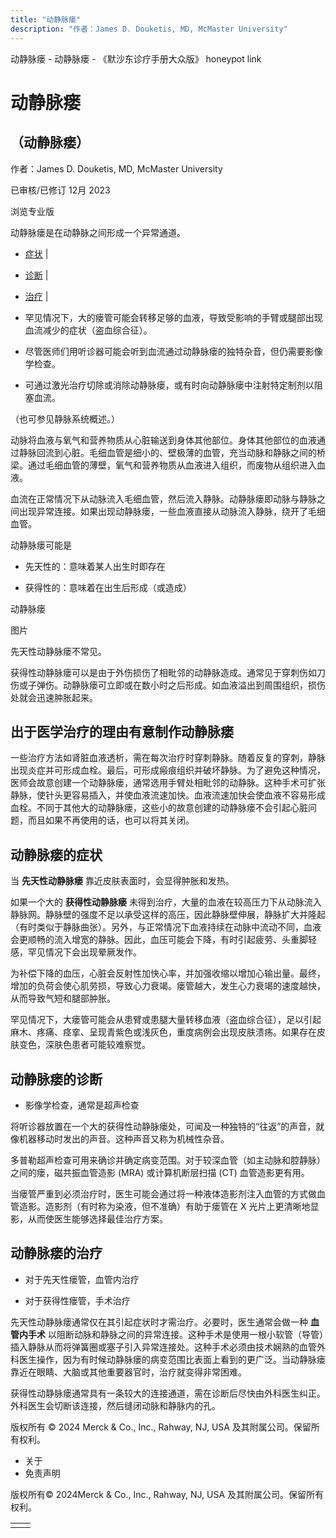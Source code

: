 ```yaml
---
title: "动静脉瘘"
description: "作者：James D. Douketis, MD, McMaster University"
---
```


﻿动静脉瘘 \- 动静脉瘘 \- 《默沙东诊疗手册大众版》 honeypot link

# 动静脉瘘

## （动静脉瘘）

作者：James D. Douketis, MD, McMaster University

已审核/已修订 12月 2023

浏览专业版

动静脉瘘是在动静脉之间形成一个异常通道。

- [症状](#症状_v723179_zh) \|
- [诊断](#诊断_v23635591_zh) \|
- [治疗](#治疗_v723185_zh) \|

- 罕见情况下，大的瘘管可能会转移足够的血液，导致受影响的手臂或腿部出现血流减少的症状（盗血综合征）。

- 尽管医师们用听诊器可能会听到血流通过动静脉瘘的独特杂音，但仍需要影像学检查。

- 可通过激光治疗切除或消除动静脉瘘，或有时向动静脉瘘中注射特定制剂以阻塞血流。


（也可参见静脉系统概述。）

动脉将血液与氧气和营养物质从心脏输送到身体其他部位。身体其他部位的血液通过静脉回流到心脏。毛细血管是细小的、壁极薄的血管，充当动脉和静脉之间的桥梁。通过毛细血管的薄壁，氧气和营养物质从血液进入组织，而废物从组织进入血液。

血流在正常情况下从动脉流入毛细血管，然后流入静脉。动静脉瘘即动脉与静脉之间出现异常连接。如果出现动静脉瘘，一些血液直接从动脉流入静脉，绕开了毛细血管。

动静脉瘘可能是

- 先天性的：意味着某人出生时即存在

- 获得性的：意味着在出生后形成（或造成）


动静脉瘘



图片

先天性动静脉瘘不常见。

获得性动静脉瘘可以是由于外伤损伤了相毗邻的动静脉造成。通常见于穿刺伤如刀伤或子弹伤。动静脉瘘可立即或在数小时之后形成。如血液溢出到周围组织，损伤处就会迅速肿胀起来。

## 出于医学治疗的理由有意制作动静脉瘘

一些治疗方法如肾脏血液透析，需在每次治疗时穿刺静脉。随着反复的穿刺，静脉出现炎症并可形成血栓。最后，可形成瘢痕组织并破坏静脉。为了避免这种情况，医师会故意创建一个动静脉瘘，通常选用手臂处相毗邻的动静脉。这种手术可扩张静脉，使针头更容易插入，并使血液流速加快。血液流速加快会使血液不容易形成血栓。不同于其他大的动静脉瘘，这些小的故意创建的动静脉瘘不会引起心脏问题，而且如果不再使用的话，也可以将其关闭。

## 动静脉瘘的症状

当 **先天性动静脉瘘** 靠近皮肤表面时，会显得肿胀和发热。

如果一个大的 **获得性动静脉瘘** 未得到治疗，大量的血液在较高压力下从动脉流入静脉网。静脉壁的强度不足以承受这样的高压，因此静脉壁伸展，静脉扩大并隆起（有时类似于静脉曲张）。另外，与正常情况下血液持续在动脉中流动不同，血液会更顺畅的流入增宽的静脉。因此，血压可能会下降，有时引起疲劳、头重脚轻感，罕见情况下会出现晕厥发作。

为补偿下降的血压，心脏会反射性加快心率，并加强收缩以增加心输出量。最终，增加的负荷会使心肌劳损，导致心力衰竭。瘘管越大，发生心力衰竭的速度越快，从而导致气短和腿部肿胀。

罕见情况下，大瘘管可能会从患臂或患腿大量转移血液（盗血综合征），足以引起麻木、疼痛、痉挛、呈现青紫色或浅灰色，重度病例会出现皮肤溃疡。如果存在皮肤变色，深肤色患者可能较难察觉。

## 动静脉瘘的诊断

- 影像学检查，通常是超声检查


将听诊器放置在一个大的获得性动静脉瘘处，可闻及一种独特的“往返”的声音，就像机器移动时发出的声音。这种声音又称为机械性杂音。

多普勒超声检查可用来确诊并确定病变范围。对于较深血管（如主动脉和腔静脉）之间的瘘，磁共振血管造影 (MRA) 或计算机断层扫描 (CT) 血管造影更有用。

当瘘管严重到必须治疗时，医生可能会通过将一种液体造影剂注入血管的方式做血管造影。造影剂（有时称为染液，但不准确）有助于瘘管在 X 光片上更清晰地显影，从而使医生能够选择最佳治疗方案。

## 动静脉瘘的治疗

- 对于先天性瘘管，血管内治疗

- 对于获得性瘘管，手术治疗


先天性动静脉瘘通常仅在其引起症状时才需治疗。必要时，医生通常会做一种 **血管内手术** 以阻断动脉和静脉之间的异常连接。这种手术是使用一根小软管（导管）插入静脉从而将弹簧圈或塞子引入异常连接处。这种手术必须由技术娴熟的血管外科医生操作，因为有时候动静脉瘘的病变范围比表面上看到的更广泛。当动静脉瘘靠近在眼睛、大脑或其他重要器官时，治疗就变得非常困难。

获得性动静脉瘘通常具有一条较大的连接通道，需在诊断后尽快由外科医生纠正。外科医生会切断该连接，然后缝闭动脉和静脉内的孔。



版权所有 © 2024
Merck & Co., Inc., Rahway, NJ, USA 及其附属公司。保留所有权利。

- 关于
- 免责声明

版权所有© 2024Merck & Co., Inc., Rahway, NJ, USA 及其附属公司。保留所有权利。

|     |     |
| --- | --- |
|  |  |